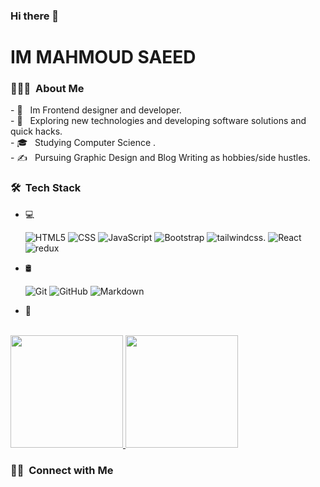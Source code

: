 ### Hi there 👋
<h1>IM MAHMOUD SAEED</h1>

<h3> 👨🏻‍💻 &nbsp;About Me </h3>
- 🤔 &nbsp; Im Frontend designer and developer.
<br/>
- 🤔 &nbsp; Exploring new technologies and developing software solutions and quick hacks.
<br/>
- 🎓 &nbsp; Studying Computer Science .
<br/>
- ✍️ &nbsp; Pursuing Graphic Design and Blog Writing as hobbies/side hustles.
<br/>

<h3> 🛠 &nbsp;Tech Stack</h3>

- 💻 &nbsp;
 
  ![HTML5](https://img.shields.io/badge/-HTML5-333333?style=flat&logo=HTML5)
  ![CSS](https://img.shields.io/badge/-CSS-333333?style=flat&logo=CSS3&logoColor=1572B6)
  ![JavaScript](https://img.shields.io/badge/-JavaScript-333333?style=flat&logo=javascript)
  ![Bootstrap](https://img.shields.io/badge/-Bootstrap-333333?style=flat&logo=bootstrap&logoColor=563D7C)
  ![tailwindcss](https://img.shields.io/badge/-tailwindcss-333333?style=flat&logo=tailwindcss).
  ![React](https://img.shields.io/badge/-React-333333?style=flat&logo=react)
  ![redux](https://img.shields.io/badge/-redux-333333?style=flat&logo=redux)
- 🛢 &nbsp;

  ![Git](https://img.shields.io/badge/-Git-333333?style=flat&logo=git)
  ![GitHub](https://img.shields.io/badge/-GitHub-333333?style=flat&logo=github)
  ![Markdown](https://img.shields.io/badge/-Markdown-333333?style=flat&logo=markdown)
- 🔧 &nbsp;

<br/>

<a href="https://github.com/AVS1508">
  <img height="180em" src="https://github-readme-stats.vercel.app/api?username=AVS1508&theme=buefy&show_icons=true" />
  <img height="180em" src="https://github-readme-stats.vercel.app/api/top-langs/?username=AVS1508&theme=buefy&layout=compact" />
</a>

<br/>

<h3> 🤝🏻 &nbsp;Connect with Me </h3>


<!--
**MahmoudSaeed/MahmoudSaeed-source** is a ✨ _special_ ✨ repository because its `README.md` (this file) appears on your GitHub profile.

Here are some ideas to get you started:

- 🔭 I’m currently working on ...
- 🌱 I’m currently learning ...
- 👯 I’m looking to collaborate on ...
- 🤔 I’m looking for help with ...
- 💬 Ask me about ...
- 📫 How to reach me: ...
- 😄 Pronouns: ...
- ⚡ Fun fact: ...
-->

